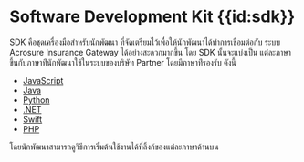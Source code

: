 # Software Development Kit {{id:sdk}}

SDK คือชุดเครื่องมือสําหรับนักพัฒนา ที่จัดเตรียมไว้เพื่อให้นักพัฒนาได้ทําการเช่ือมต่อกับ ระบบ Acrosure Insurance Gateway ได้อย่างสะดวกมากขึ้น โดย SDK นั้นจะแบ่งเป็น แต่ละภาษา ขึ้นกับภาษาท่ีนักพัฒนาใช้ในระบบของบริษัท Partner โดยมีภาษาท่ีรองรับ ดังนี้

- [JavaScript](https://github.com/Acrosure/acrosure-js-sdk)
- [Java](https://github.com/Acrosure/acrosure-java-sdk)
- [Python](https://github.com/Acrosure/acrosure-python-sdk)
- [.NET](https://github.com/Acrosure/acrosure-dotnet-sdk)
- [Swift](https://github.com/Acrosure/acrosure-swift-sdk)
- [PHP](https://github.com/Acrosure/acrosure-php-sdk)

โดยนักพัฒนาสามารถดูวิธีการเริ่มต้นใช้งานได้ที่ลิ้งก์ของแต่ละภาษาด้านบน
